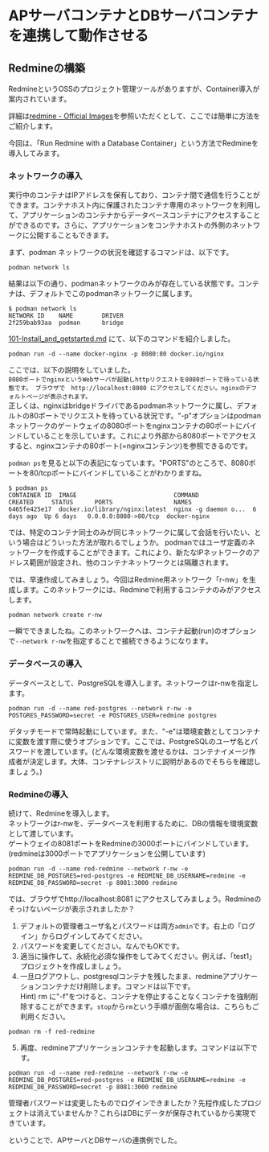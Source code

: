 # APサーバコンテナとDBサーバコンテナを連携して動作させる

## Redmineの構築
RedmineというOSSのプロジェクト管理ツールがありますが、Container導入が案内されています。

詳細は[redmine - Official Images](https://hub.docker.com/_/redmine)を参照いただくとして、ここでは簡単に方法をご紹介します。

今回は、「Run Redmine with a Database Container」という方法でRedmineを導入してみます。

### ネットワークの導入
実行中のコンテナはIPアドレスを保有しており、コンテナ間で通信を行うことができます。コンテナホスト内に保護されたコンテナ専用のネットワークを利用して、アプリケーションのコンテナからデータベースコンテナにアクセスすることができるのです。さらに、アプリケーションをコンテナホストの外側のネットワークに公開することもできます。

まず、podman ネットワークの状況を確認するコマンドは、以下です。
```
podman network ls
```
結果は以下の通り、podmanネットワークのみが存在している状態です。コンテナは、デフォルトでこのpodmanネットワークに属します。
```
$ podman network ls
NETWORK ID    NAME        DRIVER
2f259bab93aa  podman      bridge
```

[101-Install_and_getstarted.md](./101-Install_and_getstarted.md) にて、以下のコマンドを紹介しました。
```
podman run -d --name docker-nginx -p 8080:80 docker.io/nginx
```
ここでは、以下の説明をしていました。<br/>
`8080ポートでnginxというWebサーバが起動しhttpリクエストを8080ポートで待っている状態です。 ブラウザで　http://localhost:8080 にアクセスしてください。nginxのデフォルトページが表示されます。`<br/>
正しくは、nginxはbridgeドライバであるpodmanネットワークに属し、デフォルトの80ポートでリクエストを待っている状況です。"-p"オプションはpodman ネットワークのゲートウェイの8080ポートをnginxコンテナの80ポートにバインドしていることを示しています。これにより外部から8080ポートでアクセスすると、nginxコンテナの80ポート(=nginxコンテンツ)を参照できるのです。

`podman ps`を見ると以下の表記になっています。"PORTS"のところで、8080ポートを80/tcpポートにバインドしていることがわかりますね。
```
$ podman ps
CONTAINER ID  IMAGE                           COMMAND               CREATED     STATUS      PORTS                 NAMES
6465fe425e17  docker.io/library/nginx:latest  nginx -g daemon o...  6 days ago  Up 6 days   0.0.0.0:8080->80/tcp  docker-nginx
```

では、特定のコンテナ同士のみが同じネットワークに属して会話を行いたい、という場合はどういった方法が取れるでしょうか。
podmanではユーザ定義のネットワークを作成することができます。これにより、新たなIPネットワークのアドレス範囲が設定され、他のコンテナネットワークとは隔離されます。

では、早速作成してみましょう。今回はRedmine用ネットワーク「r-nw」を生成します。このネットワークには、Redmineで利用するコンテナのみがアクセスします。
```
podman network create r-nw
```

一瞬でできましたね。このネットワークへは、コンテナ起動(run)のオプションで`--network r-nw`を指定することで接続できるようになります。

### データベースの導入
データベースとして、PostgreSQLを導入します。ネットワークはr-nwを指定します。
```
podman run -d --name red-postgres --network r-nw -e POSTGRES_PASSWORD=secret -e POSTGRES_USER=redmine postgres
```
デタッチモードで常時起動にしています。また、"-e"は環境変数としてコンテナに変数を渡す際に使うオプションです。ここでは、PostgreSQLのユーザ名とパスワードを渡しています。(どんな環境変数を渡せるかは、コンテナイメージ作成者が決定します。大体、コンテナレジストリに説明があるのでそちらを確認しましょう。)

### Redmineの導入
続けて、Redmineを導入します。<br/>
ネットワークはr-nwを、データベースを利用するために、DBの情報を環境変数として渡しています。<br/>
ゲートウェイの8081ポートをRedmineの3000ポートにバインドしています。(redmineは3000ポートでアプリケーションを公開しています)
```
podman run -d --name red-redmine --network r-nw -e REDMINE_DB_POSTGRES=red-postgres -e REDMINE_DB_USERNAME=redmine -e REDMINE_DB_PASSWORD=secret -p 8081:3000 redmine
```

では、ブラウザでhttp://localhost:8081 にアクセスしてみましょう。Redmineのそっけないページが表示されましたか？
1. デフォルトの管理者ユーザ名とパスワードは両方`admin`です。右上の「ログイン」からログインしてみてください。
2. パスワードを変更してください。なんでもOKです。
3. 適当に操作して、永続化必須な操作をしてみてください。例えば、「test1」プロジェクトを作成しましょう。
4. 一旦ログアウトし、postgresqlコンテナを残したまま、redmineアプリケーションコンテナだけ削除します。コマンドは以下です。<br/>
Hint) rm に"-f"をつけると、コンテナを停止することなくコンテナを強制削除することができます。`stop`から`rm`という手順が面倒な場合は、こちらもご利用ください。

```
podman rm -f red-redmine
```

5. 再度、redmineアプリケーションコンテナを起動します。コマンドは以下です。
```
podman run -d --name red-redmine --network r-nw -e REDMINE_DB_POSTGRES=red-postgres -e REDMINE_DB_USERNAME=redmine -e REDMINE_DB_PASSWORD=secret -p 8081:3000 redmine
```

管理者パスワードは変更したものでログインできましたか？先程作成したプロジェクトは消えていませんか？これらはDBにデータが保存されているから実現できています。

ということで、APサーバとDBサーバの連携例でした。

